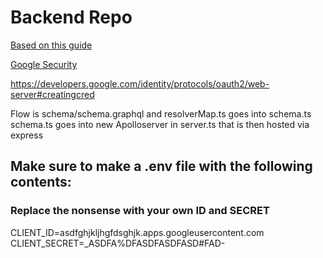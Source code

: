 # Backend Repo

[Based on this guide](https://medium.com/@th.guibert/basic-apollo-express-graphql-api-with-typescript-2ee021dea2c)

[Google Security](https://developers.google.com/identity/sign-in/web/backend-auth)

https://developers.google.com/identity/protocols/oauth2/web-server#creatingcred

Flow is schema/schema.graphql and resolverMap.ts goes into schema.ts
schema.ts goes into new Apolloserver in server.ts that is then hosted via express

## Make sure to make a .env file with the following contents:

### Replace the nonsense with your own ID and SECRET

CLIENT_ID=asdfghjkljhgfdsghjk.apps.googleusercontent.com
CLIENT_SECRET=\_ASDFA%DFASDFASDFASD#FAD-
